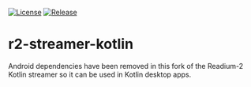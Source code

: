 [![License](https://img.shields.io/badge/License-BSD%203--Clause-blue.svg)](/LICENSE)
[![Release](https://jitpack.io/v/readium/r2-streamer-kotlin.svg)](https://jitpack.io/#readium/r2-streamer-kotlin)
# r2-streamer-kotlin

Android dependencies have been removed in this fork of the Readium-2 Kotlin streamer so it can be used in Kotlin desktop apps. 